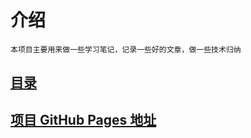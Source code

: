 
# 介绍
    本项目主要用来做一些学习笔记，记录一些好的文章，做一些技术归纳

## [目录](SUMMARY.md)

## [项目 GitHub Pages 地址](https://ooftf.github.io/)    